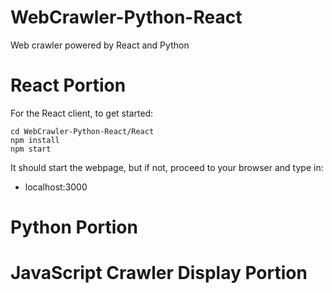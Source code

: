 # WebCrawler-Python-React
Web crawler powered by React and Python


# React Portion

For the React client, to get started:

```
cd WebCrawler-Python-React/React
npm install
npm start
```

It should start the webpage, but if not, proceed to your browser and type in:
- localhost:3000



# Python Portion

# JavaScript Crawler Display Portion
